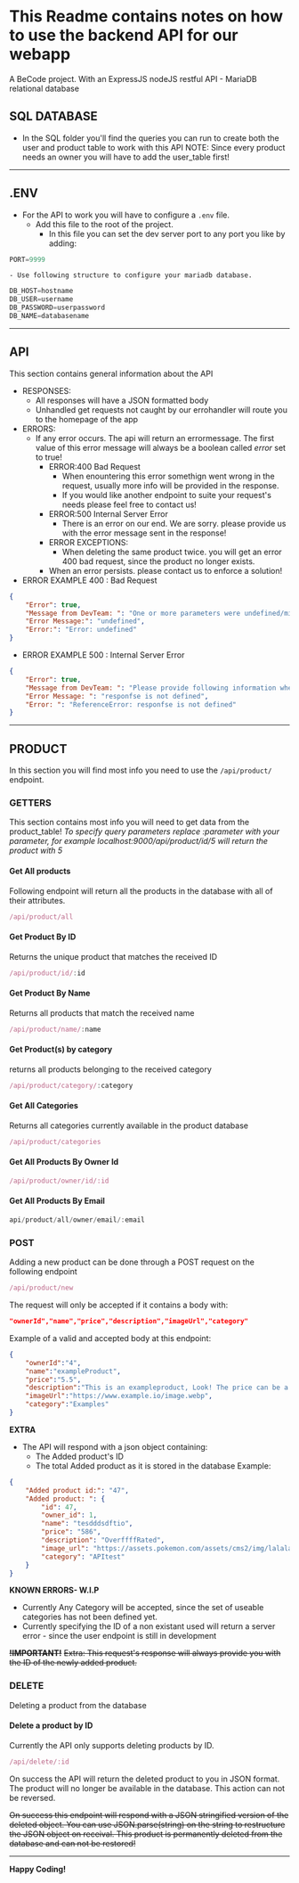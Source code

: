 # This Readme contains notes on how to use the backend API for our webapp
A BeCode project. With an ExpressJS nodeJS restful API - MariaDB relational database
## SQL DATABASE
- In the SQL folder you'll find the queries you can run to create both the user and product table to work with this API
NOTE: Since every product needs an owner you will have to add the user_table first!
***
## .ENV
- For the API to work you will have to configure a ```.env``` file.
    - Add this file to the root of the project.
        - In this file you can set the dev server port to any port you like by adding:

```js
PORT=9999
```

    - Use following structure to configure your mariadb database.

```js
DB_HOST=hostname
DB_USER=username
DB_PASSWORD=userpassword
DB_NAME=databasename
```
***
## API
This section contains general information about the API
- RESPONSES:
    - All responses will have a JSON formatted body
    - Unhandled get requests not caught by our errohandler will route you to the homepage of the app
- ERRORS:
    - If any error occurs. The api will return an errormessage. The first value of this error message will always be a boolean called _error_ set to true!
        - ERROR:400 Bad Request
            - When enountering this error somethign went wrong in the request, usually more info will be provided in the response.
            - If you would like another endpoint to suite your request's needs please feel free to contact us!
        - ERROR:500 Internal Server Error
            - There is an error on our end. We are sorry. please provide us with the error message sent in the response!
        - ERROR EXCEPTIONS:
            - When deleting the same product twice. you will get an error 400 bad request, since the product no longer exists.
        - When an error persists. please contact us to enforce a solution!
- ERROR EXAMPLE 400 : Bad Request
```json
{
    "Error": true,
    "Message from DevTeam: ": "One or more parameters were undefined/missing",
    "Error Message:": "undefined",
    "Error:": "Error: undefined"
}
```
- ERROR EXAMPLE 500 : Internal Server Error
```json
{
    "Error": true,
    "Message from DevTeam: ": "Please provide following information when creating a support ticket.",
    "Error Message: ": "responfse is not defined",
    "Error: ": "ReferenceError: responfse is not defined"
}
```
***
## PRODUCT
In this section you will find most info you need to use the ```/api/product/``` endpoint.
### GETTERS
This section contains most info you will need to get data from the product_table!
_To specify query parameters replace :parameter with your parameter, for example localhost:9000/api/product/id/5 will return the product with 5_
#### Get All products
Following endpoint will return all the products in the database with all of their attributes.
```js
/api/product/all
```
#### Get Product By ID 
Returns the unique product that matches the received ID
```js
/api/product/id/:id
```
#### Get Product By Name
Returns all products that match the received name
```js
/api/product/name/:name
```
#### Get Product(s) by category
returns all products belonging to the received category
```js
/api/product/category/:category
```
#### Get All Categories
Returns all categories currently available in the product database
```js
/api/product/categories
```
#### Get All Products By Owner Id
````js
/api/product/owner/id/:id
````
#### Get All Products By Email
````js
api/product/all/owner/email/:email
````
### POST
Adding a new product can be done through a POST request on the following endpoint
```js
/api/product/new
```
The request will only be accepted if it contains a body with:
```json
"ownerId","name","price","description","imageUrl","category"
```
Example of a valid and accepted body at this endpoint:
```json
{
    "ownerId":"4",
    "name":"exampleProduct",
    "price":"5.5",
    "description":"This is an exampleproduct, Look! The price can be a decimal",
    "imageUrl":"https://www.example.io/image.webp",
    "category":"Examples"
}
```
**EXTRA**
- The API will respond with a json object containing:
    - The Added product's ID
    - The total Added product as it is stored in the database
Example:
```json
{
    "Added product id:": "47",
    "Added product: ": {
        "id": 47,
        "owner_id": 1,
        "name": "tesdddsdftio",
        "price": "586",
        "description": "OverffffRated",
        "image_url": "https://assets.pokemon.com/assets/cms2/img/lalaland.png",
        "category": "APItest"
    }
}
```
**KNOWN ERRORS- W.I.P**
- Currently Any Category will be accepted, since the set of useable categories has not been defined yet.
- Currently specifying the ID of a non existant used will return a server error - since the user endpoint is still in development

~~**!IMPORTANT!**~~
~~Extra: This request's response will always provide you with the ID of the newly added product.~~

### DELETE

Deleting a product from the database
#### Delete a product by ID
Currently the API only supports deleting products by ID.

```js
/api/delete/:id
```
On success the API will return the deleted product to you in JSON format. The product will no longer be available in the database. This action can not be reversed.

~~On success this endpoint will respond with a JSON stringified version of the deleted object. You can use JSON.parse(string) on the string to restructure the JSON object on receival. This product is permanently deleted from the database and can not be restored!~~
***
**Happy Coding!**